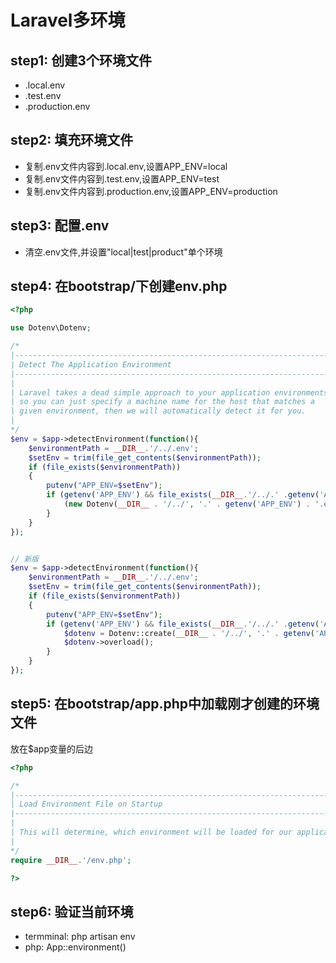 Laravel多环境
============

## step1: 创建3个环境文件
* .local.env
* .test.env
* .production.env

## step2: 填充环境文件
* 复制.env文件内容到.local.env,设置APP_ENV=local
* 复制.env文件内容到.test.env,设置APP_ENV=test
* 复制.env文件内容到.production.env,设置APP_ENV=production

## step3: 配置.env
* 清空.env文件,并设置"local|test|product"单个环境

## step4: 在bootstrap/下创建env.php
```php
<?php

use Dotenv\Dotenv;

/*
|--------------------------------------------------------------------------
| Detect The Application Environment
|--------------------------------------------------------------------------
|
| Laravel takes a dead simple approach to your application environments
| so you can just specify a machine name for the host that matches a
| given environment, then we will automatically detect it for you.
|
*/
$env = $app->detectEnvironment(function(){
    $environmentPath = __DIR__.'/../.env';
    $setEnv = trim(file_get_contents($environmentPath));
    if (file_exists($environmentPath))
    {
        putenv("APP_ENV=$setEnv");
        if (getenv('APP_ENV') && file_exists(__DIR__.'/../.' .getenv('APP_ENV') .'.env')) {
            (new Dotenv(__DIR__ . '/../', '.' . getenv('APP_ENV') . '.env'))->load();
        } 
    }
});


// 新版
$env = $app->detectEnvironment(function(){
    $environmentPath = __DIR__.'/../.env';
    $setEnv = trim(file_get_contents($environmentPath));
    if (file_exists($environmentPath))
    {
        putenv("APP_ENV=$setEnv");
        if (getenv('APP_ENV') && file_exists(__DIR__.'/../.' .getenv('APP_ENV') .'.env')) {
            $dotenv = Dotenv::create(__DIR__ . '/../', '.' . getenv('APP_ENV' . '.env') );
            $dotenv->overload();
        } 
    }
});

```

## step5: 在bootstrap/app.php中加载刚才创建的环境文件
放在$app变量的后边

```php
<?php

/*
|--------------------------------------------------------------------------
| Load Environment File on Startup
|--------------------------------------------------------------------------
|
| This will determine, which environment will be loaded for our application.
|
*/
require __DIR__.'/env.php';

?>
```


## step6: 验证当前环境
* termminal: php artisan env
* php: App::environment()
